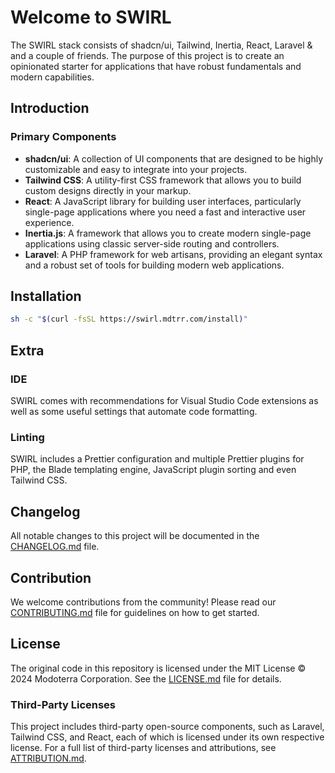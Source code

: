# Welcome to SWIRL

The SWIRL stack consists of shadcn/ui, Tailwind, Inertia, React, Laravel & and a couple of friends. The purpose of this project is to create an opinionated starter for applications that have robust fundamentals and modern capabilities.

## Introduction

### Primary Components

- **shadcn/ui**: A collection of UI components that are designed to be highly customizable and easy to integrate into your projects.
- **Tailwind CSS**: A utility-first CSS framework that allows you to build custom designs directly in your markup.
- **React**: A JavaScript library for building user interfaces, particularly single-page applications where you need a fast and interactive user experience.
- **Inertia.js**: A framework that allows you to create modern single-page applications using classic server-side routing and controllers.
- **Laravel**: A PHP framework for web artisans, providing an elegant syntax and a robust set of tools for building modern web applications.

## Installation

```sh
sh -c "$(curl -fsSL https://swirl.mdtrr.com/install)"
```

## Extra

### IDE

SWIRL comes with recommendations for Visual Studio Code extensions as well as some useful settings that automate code formatting.

### Linting

SWIRL includes a Prettier configuration and multiple Prettier plugins for PHP, the Blade templating engine, JavaScript plugin sorting and even Tailwind CSS.

## Changelog

All notable changes to this project will be documented in the [CHANGELOG.md](./CHANGELOG.md) file.

## Contribution

We welcome contributions from the community! Please read our [CONTRIBUTING.md](./CONTRIBUTING.md) file for guidelines on how to get started.

## License

The original code in this repository is licensed under the MIT License © 2024 Modoterra Corporation. See the [LICENSE.md](./LICENSE.md) file for details.

### Third-Party Licenses

This project includes third-party open-source components, such as Laravel, Tailwind CSS, and React, each of which is licensed under its own respective license. For a full list of third-party licenses and attributions, see [ATTRIBUTION.md](./ATTRIBUTION.md).

